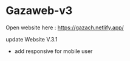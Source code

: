# Gazaweb-v3
Open website here : https://gazach.netlify.app/

update Website V.3.1
- add responsive for mobile user
